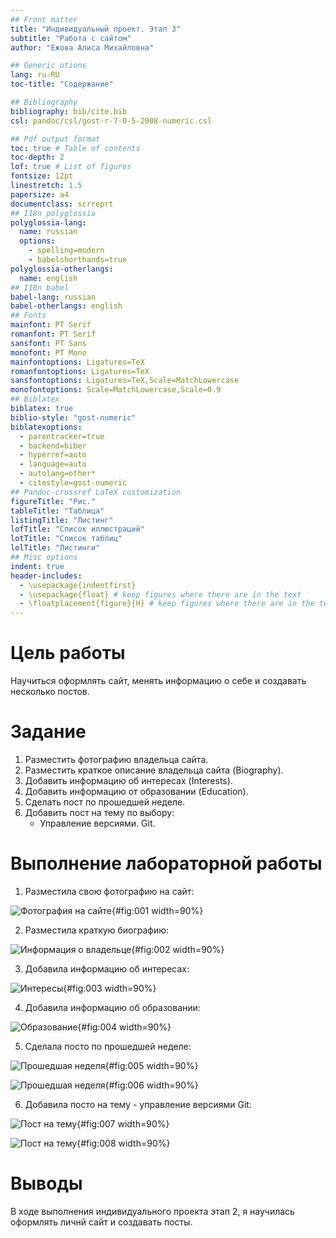 ```yaml
---
## Front matter
title: "Индивидуальный проект. Этап 3"
subtitle: "Работа с сайтом"
author: "Ежова Алиса Михайловна"

## Generic otions
lang: ru-RU
toc-title: "Содержание"

## Bibliography
bibliography: bib/cite.bib
csl: pandoc/csl/gost-r-7-0-5-2008-numeric.csl

## Pdf output format
toc: true # Table of contents
toc-depth: 2
lof: true # List of figures
fontsize: 12pt
linestretch: 1.5
papersize: a4
documentclass: scrreprt
## I18n polyglossia
polyglossia-lang:
  name: russian
  options:
	- spelling=modern
	- babelshorthands=true
polyglossia-otherlangs:
  name: english
## I18n babel
babel-lang: russian
babel-otherlangs: english
## Fonts
mainfont: PT Serif
romanfont: PT Serif
sansfont: PT Sans
monofont: PT Mono
mainfontoptions: Ligatures=TeX
romanfontoptions: Ligatures=TeX
sansfontoptions: Ligatures=TeX,Scale=MatchLowercase
monofontoptions: Scale=MatchLowercase,Scale=0.9
## Biblatex
biblatex: true
biblio-style: "gost-numeric"
biblatexoptions:
  - parentracker=true
  - backend=biber
  - hyperref=auto
  - language=auto
  - autolang=other*
  - citestyle=gost-numeric
## Pandoc-crossref LaTeX customization
figureTitle: "Рис."
tableTitle: "Таблица"
listingTitle: "Листинг"
lofTitle: "Список иллюстраций"
lotTitle: "Список таблиц"
lolTitle: "Листинги"
## Misc options
indent: true
header-includes:
  - \usepackage{indentfirst}
  - \usepackage{float} # keep figures where there are in the text
  - \floatplacement{figure}{H} # keep figures where there are in the text
---
```


# Цель работы

Научиться оформлять сайт, менять информацию о себе и создавать несколько постов.

# Задание

1. Разместить фотографию владельца сайта.
2. Разместить краткое описание владельца сайта (Biography).
3. Добавить информацию об интересах (Interests).
4. Добавить информацию от образовании (Education).
5. Сделать пост по прошедшей неделе.
6. Добавить пост на тему по выбору:
   - Управление версиями. Git.

# Выполнение лабораторной работы

1. Разместила свою фотографию на сайт:

![Фотография на сайте](image/1.png){#fig:001 width=90%}

2. Разместила краткую биографию:

![Информация о владельце](image/2.png){#fig:002 width=90%}

3. Добавила информацию об интересах:

![Интересы](image/3.png){#fig:003 width=90%}

4. Добавила информацию об образовании:

![Образование](image/4.png){#fig:004 width=90%}

5. Сделала посто по прошедшей неделе:

![Прошедшая неделя](image/5.png){#fig:005 width=90%}

![Прошедшая неделя](image/6.png){#fig:006 width=90%}

6. Добавила посто на тему - управление версиями Git:

![Пост на тему](image/7.png){#fig:007 width=90%}

![Пост на тему](image/8.png){#fig:008 width=90%}

# Выводы

В ходе выполнения индивидуального проекта этап 2, я научилась оформлять личнй сайт и создавать посты.
